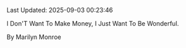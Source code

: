 Last Updated: 2025-09-03 00:23:46

I Don'T Want To Make Money, I Just Want To Be Wonderful.

By Marilyn Monroe